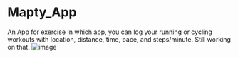 # Mapty_App
An App for exercise In which app, 
you can log your running or cycling workouts with location, distance, time, pace, and steps/minute. Still working on that.
![image](https://user-images.githubusercontent.com/106351110/193379921-82547838-fe5f-4021-830e-9dd6cf1a2058.png)

